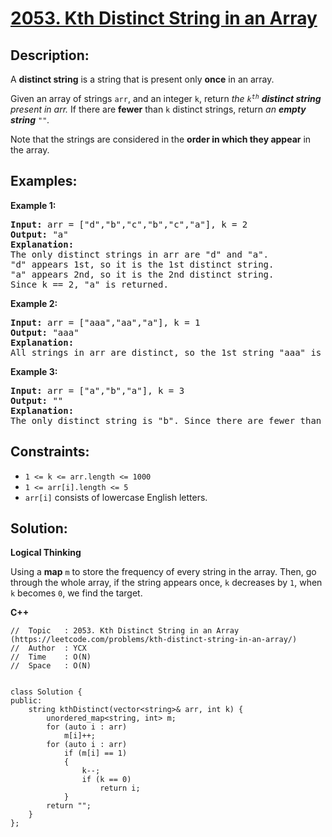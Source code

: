 # [2053. Kth Distinct String in an Array](https://leetcode.com/problems/kth-distinct-string-in-an-array/)


## Description:

<p>A <strong>distinct string</strong> is a string that is present only <strong>once</strong> in an array.</p>
<p>Given an array of strings <code>arr</code>, and an integer <code>k</code>, return <em>the <code>k<sup>th</sup></code> <strong>distinct string</strong> present in arr.</em> If there are <strong>fewer</strong> than <code>k</code> distinct strings, return <em>an <strong>empty string</strong> <code>""</code>.</em></p>
<p>Note that the strings are considered in the <strong>order in which they appear</strong> in the array.</p>


## Examples:

<strong>Example 1:</strong>
<pre>
<strong>Input:</strong> arr = ["d","b","c","b","c","a"], k = 2
<strong>Output:</strong> "a"
<strong>Explanation:</strong> 
The only distinct strings in arr are "d" and "a".
"d" appears 1st, so it is the 1st distinct string.
"a" appears 2nd, so it is the 2nd distinct string.
Since k == 2, "a" is returned. 
</pre>

<strong>Example 2:</strong>
<pre>
<strong>Input:</strong> arr = ["aaa","aa","a"], k = 1
<strong>Output:</strong> "aaa"
<strong>Explanation:</strong> 
All strings in arr are distinct, so the 1st string "aaa" is returned.
</pre>

<strong>Example 3:</strong>
<pre>
<strong>Input:</strong> arr = ["a","b","a"], k = 3
<strong>Output:</strong> ""
<strong>Explanation:</strong> 
The only distinct string is "b". Since there are fewer than 3 distinct strings, we return an empty string "".
</pre>


## Constraints:

<ul>
  <li><code>1 &lt;= k &lt;= arr.length &lt;= 1000</code></li>
  <li><code>1 &lt;= arr[i].length &lt;= 5</code></li>
  <li><code>arr[i]</code> consists of lowercase English letters.</li>
</ul>


## Solution:

<strong>Logical Thinking</strong>
<p>Using a <strong>map</strong> <code>m</code> to store the frequency of every string in the array. Then, go through the whole array, if the string appears once, <code>k</code> decreases by <code>1</code>, when <code>k</code> becomes <code>0</code>, we find the target.</p>


<strong>C++</strong>

```
//  Topic   : 2053. Kth Distinct String in an Array (https://leetcode.com/problems/kth-distinct-string-in-an-array/)
//  Author  : YCX
//  Time    : O(N)
//  Space   : O(N)


class Solution {
public:
    string kthDistinct(vector<string>& arr, int k) {
        unordered_map<string, int> m;
        for (auto i : arr)
            m[i]++;
        for (auto i : arr)
            if (m[i] == 1)
            {
                k--;
                if (k == 0)
                    return i;
            }
        return "";
    }
};
```
